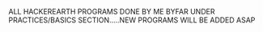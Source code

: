 ALL HACKEREARTH PROGRAMS DONE BY ME BYFAR UNDER PRACTICES/BASICS SECTION.....NEW PROGRAMS WILL BE ADDED ASAP
